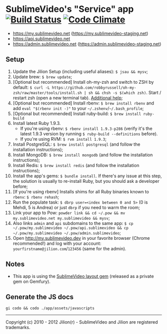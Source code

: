 # SublimeVideo's "Service" app [![Build Status](https://semaphoreapp.com/api/v1/projects/1193db43083cccb12b94155f01da9ba4c0ecb927/6319/badge.png)](https://semaphoreapp.com/projects/240/branches/6319) [![Code Climate](https://codeclimate.com/badge.png)](https://codeclimate.com/repos/50ee7c0013d6373a44010c21/feed)

- https://my.sublimevideo.net (https://my.sublimevideo-staging.net)
- https://api.sublimevideo.net
- https://admin.sublimevideo.net (https://admin.sublimevideo-staging.net)

## Setup

1. Update the Jilion Setup (including useful aliases): `$ jsau && mysv`;
2. Update brew: `$ brew update`;
3. [Optional but recommended] Install oh-my-zsh  and switch to ZSH by default: `$ curl -L https://github.com/robbyrussell/oh-my-zsh/raw/master/tools/install.sh | sh && chsh -s $(which zsh)`. Start / restart zsh (open a new terminal tab). [Additional help](https://github.com/robbyrussell/oh-my-zsh);
4. [Optional but recommended] Install rbenv: `$ brew install rbenv` and add `eval "$(rbenv init -)"` to your `~/.zshenv`/`~/.bash_profile`;
5. [Optional but recommended] Install ruby-build: `$ brew install ruby-build`
6. Install latest Ruby 1.9.3.
	- If you're using rbenv: `$ rbenv install 1.9.3-p286` (verify it's the latest 1.9.3 version by running `$ ruby-build --definitions` before).
	- If you're using RVM: `$ rvm install 1.9.3`;
7. Install PostgreSQL: `$ brew install postgresql` (and follow the installation instructions);
8. Install MongoDB: `$ brew install mongodb` (and follow the installation instructions);
9. Install Redis: `$ brew install redis` (and follow the installation instructions);
10. Install the app's gems: `$ bundle install`. If there's any issue at this step, the solution is usually to re-install Ruby, but you should ask a developer before;
11. [If you're using rbenv] Installs shims for all Ruby binaries known to `rbenv`: `$ rbenv rehash`;
12. Run the populate task: `$ dbrp user=<index between 0 and 5>` (0 is Mehdi, 5 is Andrea) or just `dbrp` if you need to warm the room;
13. Link your app to Pow: `powder link && cd ~/.pow && mv my.sublimevideo.net my.sublimevideo && mysv`;
14. Also links `admin` and `api` subdomains to the same app: `$ cp ~/.pow/my.sublimevideo ~/.pow/api.sublimevideo && cp ~/.pow/my.sublimevideo ~/.pow/admin.sublimevideo`;
15. Open http://my.sublimevideo.dev in your favorite browser (Chrome recommended!) and log with your account: `yourfirstname@jilion.com`/`123456` (same for the admin).

## Notes

* This app is using the [SublimeVideo layout gem](https://github.com/jilion/sublime_video_layout) (released as a private gem on Gemfury).

## Generate the JS docs

`gi codo && codo ./app/assets/javascripts`

------------
Copyright (c) 2010 - 2012 Jilion(r) - SublimeVideo and Jilion are registered trademarks.
